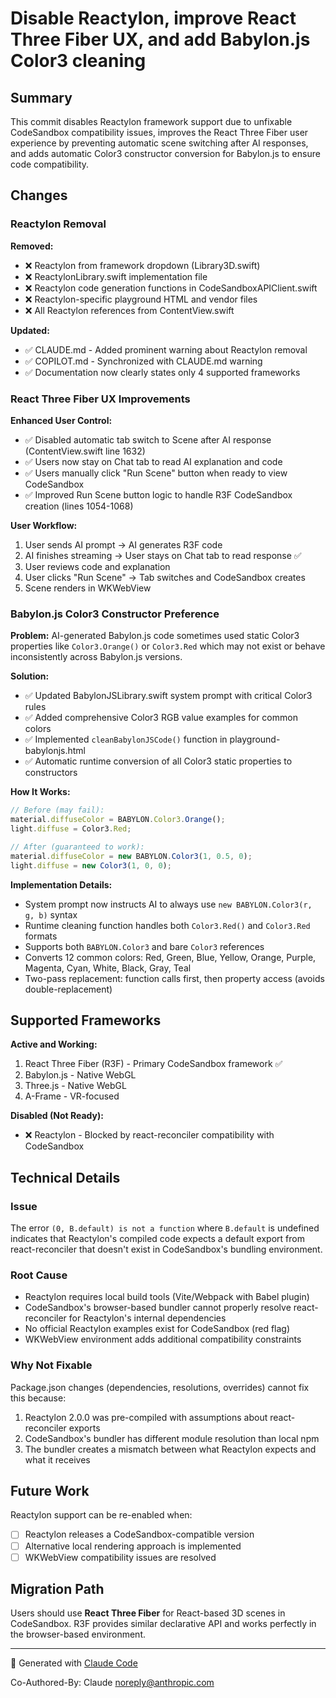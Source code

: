 # Disable Reactylon, improve React Three Fiber UX, and add Babylon.js Color3 cleaning

## Summary

This commit disables Reactylon framework support due to unfixable CodeSandbox compatibility issues, improves the React Three Fiber user experience by preventing automatic scene switching after AI responses, and adds automatic Color3 constructor conversion for Babylon.js to ensure code compatibility.

## Changes

### Reactylon Removal

**Removed:**
- ❌ Reactylon from framework dropdown (Library3D.swift)
- ❌ ReactylonLibrary.swift implementation file
- ❌ Reactylon code generation functions in CodeSandboxAPIClient.swift
- ❌ Reactylon-specific playground HTML and vendor files
- ❌ All Reactylon references from ContentView.swift

**Updated:**
- ✅ CLAUDE.md - Added prominent warning about Reactylon removal
- ✅ COPILOT.md - Synchronized with CLAUDE.md warning
- ✅ Documentation now clearly states only 4 supported frameworks

### React Three Fiber UX Improvements

**Enhanced User Control:**
- ✅ Disabled automatic tab switch to Scene after AI response (ContentView.swift line 1632)
- ✅ Users now stay on Chat tab to read AI explanation and code
- ✅ Users manually click "Run Scene" button when ready to view CodeSandbox
- ✅ Improved Run Scene button logic to handle R3F CodeSandbox creation (lines 1054-1068)

**User Workflow:**
1. User sends AI prompt → AI generates R3F code
2. AI finishes streaming → User stays on Chat tab to read response ✅
3. User reviews code and explanation
4. User clicks "Run Scene" → Tab switches and CodeSandbox creates
5. Scene renders in WKWebView

### Babylon.js Color3 Constructor Preference

**Problem:**
AI-generated Babylon.js code sometimes used static Color3 properties like `Color3.Orange()` or `Color3.Red` which may not exist or behave inconsistently across Babylon.js versions.

**Solution:**
- ✅ Updated BabylonJSLibrary.swift system prompt with critical Color3 rules
- ✅ Added comprehensive Color3 RGB value examples for common colors
- ✅ Implemented `cleanBabylonJSCode()` function in playground-babylonjs.html
- ✅ Automatic runtime conversion of all Color3 static properties to constructors

**How It Works:**
```javascript
// Before (may fail):
material.diffuseColor = BABYLON.Color3.Orange();
light.diffuse = Color3.Red;

// After (guaranteed to work):
material.diffuseColor = new BABYLON.Color3(1, 0.5, 0);
light.diffuse = new Color3(1, 0, 0);
```

**Implementation Details:**
- System prompt now instructs AI to always use `new BABYLON.Color3(r, g, b)` syntax
- Runtime cleaning function handles both `Color3.Red()` and `Color3.Red` formats
- Supports both `BABYLON.Color3` and bare `Color3` references
- Converts 12 common colors: Red, Green, Blue, Yellow, Orange, Purple, Magenta, Cyan, White, Black, Gray, Teal
- Two-pass replacement: function calls first, then property access (avoids double-replacement)

## Supported Frameworks

**Active and Working:**
1. React Three Fiber (R3F) - Primary CodeSandbox framework ✅
2. Babylon.js - Native WebGL
3. Three.js - Native WebGL
4. A-Frame - VR-focused

**Disabled (Not Ready):**
- ❌ Reactylon - Blocked by react-reconciler compatibility with CodeSandbox

## Technical Details

### Issue
The error `(0, B.default) is not a function` where `B.default` is undefined indicates that Reactylon's compiled code expects a default export from react-reconciler that doesn't exist in CodeSandbox's bundling environment.

### Root Cause
- Reactylon requires local build tools (Vite/Webpack with Babel plugin)
- CodeSandbox's browser-based bundler cannot properly resolve react-reconciler for Reactylon's internal dependencies
- No official Reactylon examples exist for CodeSandbox (red flag)
- WKWebView environment adds additional compatibility constraints

### Why Not Fixable
Package.json changes (dependencies, resolutions, overrides) cannot fix this because:
1. Reactylon 2.0.0 was pre-compiled with assumptions about react-reconciler exports
2. CodeSandbox's bundler has different module resolution than local npm
3. The bundler creates a mismatch between what Reactylon expects and what it receives

## Future Work

Reactylon support can be re-enabled when:
- [ ] Reactylon releases a CodeSandbox-compatible version
- [ ] Alternative local rendering approach is implemented
- [ ] WKWebView compatibility issues are resolved

## Migration Path

Users should use **React Three Fiber** for React-based 3D scenes in CodeSandbox. R3F provides similar declarative API and works perfectly in the browser-based environment.

---

🤖 Generated with [Claude Code](https://claude.com/claude-code)

Co-Authored-By: Claude <noreply@anthropic.com>

